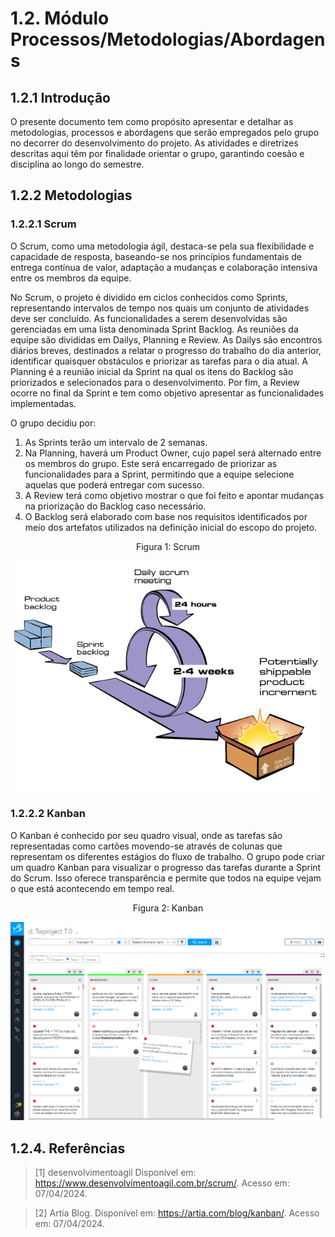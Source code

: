# 1.2. Módulo Processos/Metodologias/Abordagens

## 1.2.1 Introdução

O presente documento tem como propósito apresentar e detalhar as metodologias, processos e abordagens que serão empregados pelo grupo no decorrer do desenvolvimento do projeto. As atividades e diretrizes descritas aqui têm por finalidade orientar o grupo, garantindo coesão e disciplina ao longo do semestre.

## 1.2.2 Metodologias

### 1.2.2.1 Scrum

O Scrum, como uma metodologia ágil, destaca-se pela sua flexibilidade e capacidade de resposta, baseando-se nos princípios fundamentais de entrega contínua de valor, adaptação a mudanças e colaboração intensiva entre os membros da equipe. 

No Scrum, o projeto é dividido em ciclos conhecidos como Sprints, representando intervalos de tempo nos quais um conjunto de atividades deve ser concluído. As funcionalidades a serem desenvolvidas são gerenciadas em uma lista denominada Sprint Backlog. As reuniões da equipe são divididas em Dailys, Planning e Review. As Dailys são encontros diários breves, destinados a relatar o progresso do trabalho do dia anterior, identificar quaisquer obstáculos e priorizar as tarefas para o dia atual. A Planning é a reunião inicial da Sprint na qual os itens do Backlog são priorizados e selecionados para o desenvolvimento. Por fim, a Review ocorre no final da Sprint e tem como objetivo apresentar as funcionalidades implementadas.

O grupo decidiu por:

1. As Sprints terão um intervalo de 2 semanas.
2. Na Planning, haverá um Product Owner, cujo papel será alternado entre os membros do grupo. Este será encarregado de priorizar as funcionalidades para a Sprint, permitindo que a equipe selecione aquelas que poderá entregar com sucesso.
3. A Review terá como objetivo mostrar o que foi feito e apontar mudanças na priorização do Backlog caso necessário.
4. O Backlog será elaborado com base nos requisitos identificados por meio dos artefatos utilizados na definição inicial do escopo do projeto.

<center>
  <figure>
    <figcaption>Figura 1: Scrum</figcaption>
  </figure>
</center>

![Scrum](docs\img\Metodologias\SCRUM.png)

### 1.2.2.2 Kanban

O Kanban é conhecido por seu quadro visual, onde as tarefas são representadas como cartões movendo-se através de colunas que representam os diferentes estágios do fluxo de trabalho.  O grupo pode criar um quadro Kanban para visualizar o progresso das tarefas durante a Sprint do Scrum. Isso oferece transparência e permite que todos na equipe vejam o que está acontecendo em tempo real.

<center>
  <figure>
    <figcaption>Figura 2: Kanban</figcaption>
  </figure>
</center>

![Scrum](docs\img\Metodologias\kanban.png)

## 1.2.4. Referências
 
>[1] desenvolvimentoagil Disponível em: https://www.desenvolvimentoagil.com.br/scrum/. Acesso em: 07/04/2024.

>[2] Artia Blog. Disponível em: https://artia.com/blog/kanban/. Acesso em: 07/04/2024.






